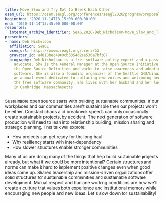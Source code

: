 ```yaml
---
title: Move Slow and Try Not to Break Each Other
osem_url: https://osem.seagl.org/conferences/seagl2020/program/proposals/748
beginning: '2020-11-14T13:15:00.000-08:00'
end: '2020-11-14T13:45:00.000-08:00'
resources:
  internet_archive_identifier: SeaGL2020-Deb_Nicholson-Move_Slow_and_Try_Not_to_Break_Each_Other
presenters:
- name: Deb Nicholson
  affiliation: SeaGL
  osem_url: https://osem.seagl.org/users/32
  gravatar_id: ad818bec4900cb3354d2aa536a7bf207
  biography: Deb Nicholson is a free software policy expert and a passionate community
    advocate. She is the General Manager at the Open Source Initiative which stewards
    the Open Source Definition and works to raise awareness and adoption of open source
    software. She is also a founding organizer of the Seattle GNU/Linux Conference,
    an annual event dedicated to surfacing new voices and welcoming new people to
    the free software community. She lives with her husband and her lucky black cat
    in Cambridge, Massachusetts.
---
```


Sustainable open source starts with building sustainable communities. If our workplaces and our communities aren't sustainable then our projects won't be either. Constant chaos and breakneck speeds can only occasionally create sustainable projects, by accident. The next generation of software production will need to lean into relationship building, mission sharing and strategic planning. This talk will explore:

* How projects can get ready for the long haul
* Why resiliency starts with inter-dependency
* How slower structures enable stronger communities

Many of us are doing many of the things that help build sustainable projects already, but what if we could be more intentional? Certain structures and norms can make it hard to implement positive changes even when good ideas come up. Shared leadership and mission-driven organizations offer solid structures for sustainable communities and sustainable software development. Mutual respect and humane working conditions are how we'll create a culture that values both experience and institutional memory while encouraging new people and new ideas. Let's slow down for sustainability!
